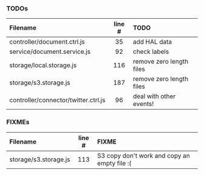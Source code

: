 ### TODOs
| Filename | line # | TODO
|:------|:------:|:------
| controller/document.ctrl.js | 35 | add HAL data
| service/document.service.js | 92 | check labels
| storage/local.storage.js | 116 | remove zero length files
| storage/s3.storage.js | 187 | remove zero length files
| controller/connector/twitter.ctrl.js | 96 | deal with other events!

### FIXMEs
| Filename | line # | FIXME
|:------|:------:|:------
| storage/s3.storage.js | 113 | S3 copy don't work and copy an empty file :(